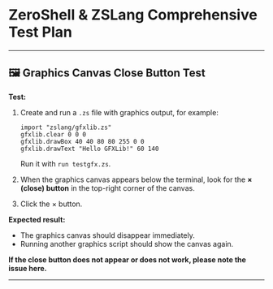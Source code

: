 # ZeroShell & ZSLang Comprehensive Test Plan

---

## 🖼️ Graphics Canvas Close Button Test

**Test:**  
1. Create and run a `.zs` file with graphics output, for example:
   ```
   import "zslang/gfxlib.zs"
   gfxlib.clear 0 0 0
   gfxlib.drawBox 40 40 80 80 255 0 0
   gfxlib.drawText "Hello GFXLib!" 60 140
   ```
   Run it with `run testgfx.zs`.

2. When the graphics canvas appears below the terminal, look for the **× (close) button** in the top-right corner of the canvas.

3. Click the × button.

**Expected result:**  
- The graphics canvas should disappear immediately.
- Running another graphics script should show the canvas again.

**If the close button does not appear or does not work, please note the issue here.**

---

